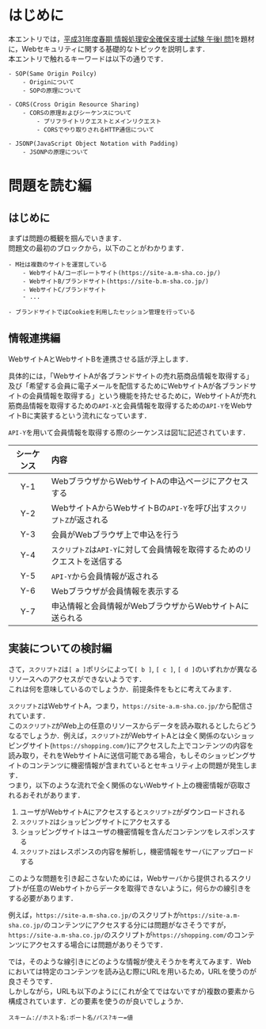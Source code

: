 # はじめに
本エントリでは，[平成31年度春期 情報処理安全確保支援士試験 午後Ⅰ 問1](https://www.jitec.ipa.go.jp/1_04hanni_sukiru/mondai_kaitou_2019h31_1/2019h31h_sc_pm1_qs.pdf)を題材に，Webセキュリティに関する基礎的なトピックを説明します．  
本エントリで触れるキーワードは以下の通りです．
```
- SOP(Same Origin Poilcy)
    - Originについて
    - SOPの原理について

- CORS(Cross Origin Resource Sharing)
    - CORSの原理およびシーケンスについて
        - プリフライトリクエストとメインリクエスト
        - CORSでやり取りされるHTTP通信について

- JSONP(JavaScript Object Notation with Padding)
    - JSONPの原理について
```

# 問題を読む編
## はじめに
まずは問題の概観を掴んでいきます．  
問題文の最初のブロックから，以下のことがわかります．
```
- M社は複数のサイトを運営している
    - WebサイトA/コーポレートサイト(https://site-a.m-sha.co.jp/)
    - WebサイトB/ブランドサイト(https://site-b.m-sha.co.jp/)
    - WebサイトC/ブランドサイト
    - ...

- ブランドサイトではCookieを利用したセッション管理を行っている
```

## 情報連携編
WebサイトAとWebサイトBを連携させる話が浮上します．  
  
具体的には，「WebサイトAが各ブランドサイトの売れ筋商品情報を取得する」及び「希望する会員に電子メールを配信するためにWebサイトAが各ブランドサイトの会員情報を取得する」という機能を持たせるために，WebサイトAが売れ筋商品情報を取得するための`API-X`と会員情報を取得するための`API-Y`をWebサイトBに実装するという流れになっています．   
  
`API-Y`を用いて会員情報を取得する際のシーケンスは図1に記述されています．

|シーケンス|内容|
|:-:|:-|
|Y-1|WebブラウザからWebサイトAの申込ページにアクセスする|
|Y-2|WebサイトAからWebサイトBの`API-Y`を呼び出す`スクリプトZ`が返される|
|Y-3|会員がWebブラウザ上で申込を行う|
|Y-4|`スクリプトZ`は`API-Y`に対して会員情報を取得するためのリクエストを送信する|
|Y-5|`API-Y`から会員情報が返される|
|Y-6|Webブラウザが会員情報を表示する|
|Y-7|申込情報と会員情報がWebブラウザからWebサイトAに送られる|

## 実装についての検討編
さて，`スクリプトZ`は`[ a ]`ポリシによって`[ b ]`, `[ c ]`, `[ d ]`のいずれかが異なるリソースへのアクセスができないようです．  
これは何を意味しているのでしょうか．前提条件をもとに考えてみます．  
  
`スクリプトZ`はWebサイトA，つまり，`https://site-a.m-sha.co.jp/`から配信されています．  
この`スクリプトZ`がWeb上の任意のリソースからデータを読み取れるとしたらどうなるでしょうか．例えば，`スクリプトZ`がWebサイトAとは全く関係のないショッピングサイト(`https://shopping.com/`)にアクセスした上でコンテンツの内容を読み取り，それをWebサイトAに送信可能である場合，もしそのショッピングサイトのコンテンツに機密情報が含まれているとセキュリティ上の問題が発生します．  
つまり，以下のような流れで全く関係のないWebサイト上の機密情報が窃取されるおそれがあります．

1. ユーザがWebサイトAにアクセスすると`スクリプトZ`がダウンロードされる
1. `スクリプトZ`はショッピングサイトにアクセスする
1. ショッピングサイトはユーザの機密情報を含んだコンテンツをレスポンスする
1. `スクリプトZ`はレスポンスの内容を解析し，機密情報をサーバにアップロードする

このような問題を引き起こさないためには，Webサーバから提供されるスクリプトが任意のWebサイトからデータを取得できないように，何らかの線引きをする必要があります．  
  
例えば，`https://site-a.m-sha.co.jp/`のスクリプトが`https://site-a.m-sha.co.jp/`のコンテンツにアクセスする分には問題がなさそうですが，`https://site-a.m-sha.co.jp/`のスクリプトが`https://shopping.com/`のコンテンツにアクセスする場合には問題がありそうです．  
  
では，そのような線引きにどのような情報が使えそうかを考えてみます．Webにおいては特定のコンテンツを読み込む際にURLを用いるため，URLを使うのが良さそうです．  
しかしながら，URLも以下のように(これが全てではないですが)複数の要素から構成されています．どの要素を使うのが良いでしょうか．

```
スキーム://ホスト名:ポート名/パス?キー=値
```